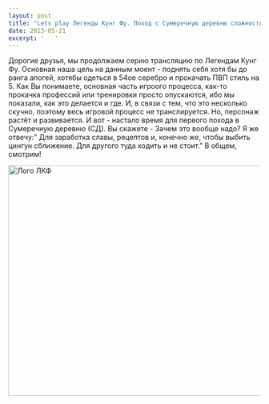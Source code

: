 ```yaml
---
layout: post
title: "Lets play Легенды Кунг Фу. Поход с Сумеречную деревню сложность обычная."
date: 2013-05-21
excerpt: '   '
---
```


Дорогие друзья, мы продолжаем серию трансляцию по Легендам Кунг Фу. Основная наша цель на данным моент - поднять себя хотя бы до ранга апогей, хотябы одеться в 54ое серебро и прокачать ПВП стиль на 5. Как Вы понимаете, основная часть игроого процесса, как-то прокачка профессий или тренировки просто опускаются, ибо мы показали, как это делается и где. И, в связи с тем, что это несколько скучно, поэтому весь игровой процесс не транслируется. Но, персонаж растёт и развивается. И вот - настало время для первого похода в Сумеречную деревню (СД). Вы скажете - Зачем это вообще надо? Я же отвечу:" Для заработка славы, рецептов и, конечно же, чтобы выбить цингун сближение. Для другого туда ходить и не стоит." В общем, смотрим!

<a href="http://gamersoul.ru/wp-content/uploads/2013/04/Лого-ЛКФ.jpg"><img class="wp-image-1828 aligncenter" alt="Лого ЛКФ" src="http://gamersoul.ru/wp-content/uploads/2013/04/Лого-ЛКФ.jpg" width="614" height="461" /></a>